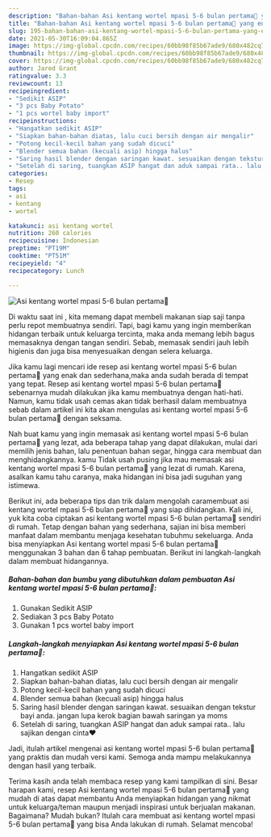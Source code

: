 ```yaml
---
description: "Bahan-bahan Asi kentang wortel mpasi 5-6 bulan pertama💖 yang enak Untuk Jualan"
title: "Bahan-bahan Asi kentang wortel mpasi 5-6 bulan pertama💖 yang enak Untuk Jualan"
slug: 195-bahan-bahan-asi-kentang-wortel-mpasi-5-6-bulan-pertama-yang-enak-untuk-jualan
date: 2021-05-30T16:09:04.865Z
image: https://img-global.cpcdn.com/recipes/60bb98f85b67ade9/680x482cq70/asi-kentang-wortel-mpasi-5-6-bulan-pertama💖-foto-resep-utama.jpg
thumbnail: https://img-global.cpcdn.com/recipes/60bb98f85b67ade9/680x482cq70/asi-kentang-wortel-mpasi-5-6-bulan-pertama💖-foto-resep-utama.jpg
cover: https://img-global.cpcdn.com/recipes/60bb98f85b67ade9/680x482cq70/asi-kentang-wortel-mpasi-5-6-bulan-pertama💖-foto-resep-utama.jpg
author: Jared Grant
ratingvalue: 3.3
reviewcount: 13
recipeingredient:
- "Sedikit ASIP"
- "3 pcs Baby Potato"
- "1 pcs wortel baby import"
recipeinstructions:
- "Hangatkan sedikit ASIP"
- "Siapkan bahan-bahan diatas, lalu cuci bersih dengan air mengalir"
- "Potong kecil-kecil bahan yang sudah dicuci"
- "Blender semua bahan (kecuali asip) hingga halus"
- "Saring hasil blender dengan saringan kawat. sesuaikan dengan tekstur bayi anda. jangan lupa kerok bagian bawah saringan ya moms"
- "Setelah di saring, tuangkan ASIP hangat dan aduk sampai rata.. lalu sajikan dengan cinta❤️"
categories:
- Resep
tags:
- asi
- kentang
- wortel

katakunci: asi kentang wortel 
nutrition: 260 calories
recipecuisine: Indonesian
preptime: "PT19M"
cooktime: "PT51M"
recipeyield: "4"
recipecategory: Lunch

---
```



![Asi kentang wortel mpasi 5-6 bulan pertama💖](https://img-global.cpcdn.com/recipes/60bb98f85b67ade9/680x482cq70/asi-kentang-wortel-mpasi-5-6-bulan-pertama💖-foto-resep-utama.jpg)

Di waktu  saat ini , kita memang dapat membeli makanan siap saji tanpa perlu repot membuatnya sendiri. Tapi, bagi kamu yang ingin memberikan hidangan terbaik untuk keluarga tercinta, maka anda memang lebih bagus memasaknya dengan tangan sendiri. Sebab, memasak sendiri jauh lebih higienis dan juga bisa menyesuaikan dengan selera keluarga.

Jika kamu lagi mencari ide resep asi kentang wortel mpasi 5-6 bulan pertama💖 yang enak dan sederhana,maka anda sudah berada di tempat yang tepat. Resep asi kentang wortel mpasi 5-6 bulan pertama💖  sebenarnya mudah dilakukan jika kamu membuatnya dengan hati-hati. Namun, kamu tidak usah cemas akan tidak berhasil dalam membuatnya 
sebab dalam artikel ini kita akan mengulas asi kentang wortel mpasi 5-6 bulan pertama💖 dengan seksama.  



Nah buat kamu yang ingin memasak asi kentang wortel mpasi 5-6 bulan pertama💖 yang lezat, ada beberapa tahap yang dapat dilakukan, mulai dari memilih jenis bahan, lalu penentuan bahan segar, hingga cara membuat dan menghidangkannya. kamu Tidak usah pusing jika mau memasak asi kentang wortel mpasi 5-6 bulan pertama💖 yang lezat di rumah. Karena, asalkan kamu  tahu caranya, maka hidangan ini bisa jadi suguhan yang istimewa.

Berikut ini, ada beberapa tips dan trik dalam mengolah caramembuat asi kentang wortel mpasi 5-6 bulan pertama💖 yang siap dihidangkan. Kali ini, yuk kita coba ciptakan asi kentang wortel mpasi 5-6 bulan pertama💖 sendiri di rumah. Tetap dengan bahan yang sederhana, sajian ini bisa memberi manfaat dalam membantu menjaga kesehatan tubuhmu sekeluarga. Anda bisa menyiapkan Asi kentang wortel mpasi 5-6 bulan pertama💖 menggunakan 3 bahan dan 6 tahap pembuatan. Berikut ini langkah-langkah dalam membuat hidangannya.

<!--inarticleads1-->

##### Bahan-bahan dan bumbu yang dibutuhkan dalam pembuatan Asi kentang wortel mpasi 5-6 bulan pertama💖:

1. Gunakan Sedikit ASIP
1. Sediakan 3 pcs Baby Potato
1. Gunakan 1 pcs wortel baby import




<!--inarticleads2-->

##### Langkah-langkah menyiapkan Asi kentang wortel mpasi 5-6 bulan pertama💖:

1. Hangatkan sedikit ASIP
1. Siapkan bahan-bahan diatas, lalu cuci bersih dengan air mengalir
1. Potong kecil-kecil bahan yang sudah dicuci
1. Blender semua bahan (kecuali asip) hingga halus
1. Saring hasil blender dengan saringan kawat. sesuaikan dengan tekstur bayi anda. jangan lupa kerok bagian bawah saringan ya moms
1. Setelah di saring, tuangkan ASIP hangat dan aduk sampai rata.. lalu sajikan dengan cinta❤️




Jadi, itulah artikel mengenai  asi kentang wortel mpasi 5-6 bulan pertama💖  yang praktis dan mudah versi kami. Semoga anda mampu melakukannya dengan hasil yang terbaik. 

Terima kasih anda telah membaca resep yang kami tampilkan di sini. Besar harapan kami, resep  Asi kentang wortel mpasi 5-6 bulan pertama💖 yang mudah di atas dapat membantu Anda menyiapkan hidangan yang nikmat untuk keluarga/teman maupun menjadi inspirasi untuk berjualan makanan. Bagaimana? Mudah bukan? Itulah cara membuat asi kentang wortel mpasi 5-6 bulan pertama💖 yang bisa Anda lakukan di rumah. Selamat mencoba!

